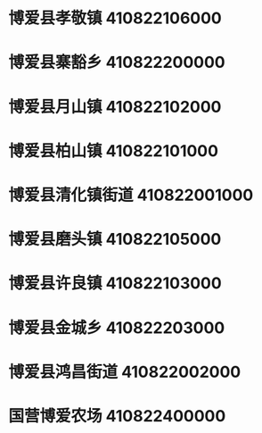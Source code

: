 # 博爱县孝敬镇 410822106000
# 博爱县寨豁乡 410822200000
# 博爱县月山镇 410822102000
# 博爱县柏山镇 410822101000
# 博爱县清化镇街道 410822001000
# 博爱县磨头镇 410822105000
# 博爱县许良镇 410822103000
# 博爱县金城乡 410822203000
# 博爱县鸿昌街道 410822002000
# 国营博爱农场 410822400000
